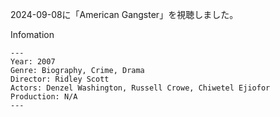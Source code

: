 2024-09-08に「American Gangster」を視聴しました。

Infomation
```
---
Year: 2007
Genre: Biography, Crime, Drama
Director: Ridley Scott
Actors: Denzel Washington, Russell Crowe, Chiwetel Ejiofor
Production: N/A
---
```
